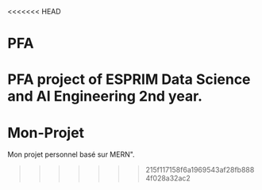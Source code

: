 <<<<<<< HEAD
# PFA
PFA project of ESPRIM Data Science and AI Engineering 2nd year.
=======
# Mon-Projet
Mon projet personnel basé sur MERN".
>>>>>>> 215f117158f6a1969543af28fb8884f028a32ac2
